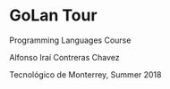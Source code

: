# GoLan Tour

Programming Languages Course

Alfonso Iraí Contreras Chavez

Tecnológico de Monterrey, Summer 2018